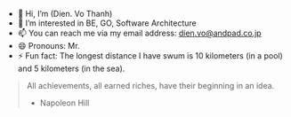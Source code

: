 - 👋 Hi, I’m (Dien. Vo Thanh)
- 👀 I’m interested in BE, GO, Software Architecture
- 📫 You can reach me via my email address: dien.vo@andpad.co.jp
- 😄 Pronouns: Mr.
- ⚡ Fun fact: The longest distance I have swum is 10 kilometers (in a pool) and 5 kilometers (in the sea).


> All achievements, all earned riches, have their beginning in an idea.
> - Napoleon Hill

